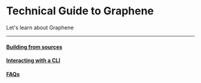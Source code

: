 # Technical Guide to Graphene

Let's learn about Graphene

---

#### [Building from sources](tutorial-interacting-with-witness.md)
#### [Interacting with a CLI](tutorial-interacting-with-cli.md)
#### [FAQs](FAQs.md)